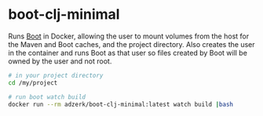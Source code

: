 # boot-clj-minimal

Runs [Boot][1] in Docker, allowing the user to mount volumes from the host for
the Maven and Boot caches, and the project directory. Also creates the user in
the container and runs Boot as that user so files created by Boot will be owned
by the user and not root.

```bash
# in your project directory
cd /my/project

# run boot watch build
docker run --rm adzerk/boot-clj-minimal:latest watch build |bash
```

[1]: https://github.com/boot-clj/boot
